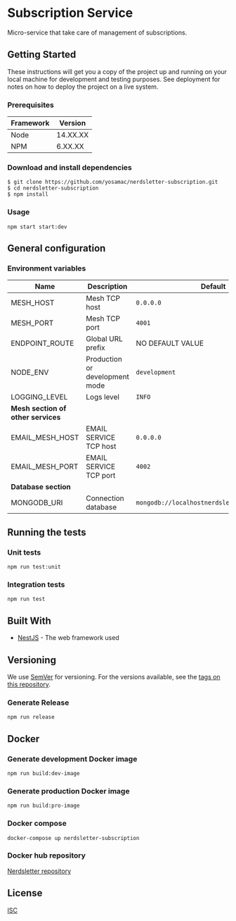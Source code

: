 # Subscription Service 

 Micro-service that take care of management of subscriptions.

## Getting Started

These instructions will get you a copy of the project up and running on your local machine for development and testing purposes. See deployment for notes on how to deploy the project on a live system.

### Prerequisites

| Framework | Version  |
| ----------| -------- |
| Node      | 14.XX.XX |
| NPM       | 6.XX.XX  |

### Download and install dependencies

```shell
$ git clone https://github.com/yosamac/nerdsletter-subscription.git
$ cd nerdsletter-subscription
$ npm install
```

### Usage

```shell
npm start start:dev
```

## General configuration

### Environment variables

| Name                    | Description                                | Default                                      |
| ------------------------| ------------------------------------------ | ---------------------------------------------|
| MESH_HOST                | Mesh TCP host                             | `0.0.0.0`                                    |
| MESH_PORT                | Mesh TCP port                             | `4001`                                       |
| ENDPOINT_ROUTE          | Global URL prefix                          | NO DEFAULT VALUE                             |
| NODE_ENV                | Production or development mode             | `development`                                |
| LOGGING_LEVEL           | Logs level                                 | `INFO`                                       |
| **Mesh section of other services**                                                                                |||
| EMAIL_MESH_HOST         | EMAIL SERVICE TCP host                     | `0.0.0.0`                                    |
| EMAIL_MESH_PORT         | EMAIL SERVICE TCP port                     | `4002`                                       |
| **Database section**                                                                                              |||
| MONGODB_URI             | Connection database                        | `mongodb://localhostnerdsletter_subscription`|


## Running the tests

### Unit tests

```shell
npm run test:unit
```

### Integration tests

```shell
npm run test
```

## Built With

* [NestJS](https://nestjs.com/) - The web framework used

## Versioning

We use [SemVer](http://semver.org/) for versioning. For the versions available, see the [tags on this repository](https://github.org/yosama/nerdsletter-subscription/tags).


### Generate Release

```shell
npm run release
```

## Docker

### Generate development Docker image
```shell
npm run build:dev-image
```
### Generate production Docker image
```shell
npm run build:pro-image
```
### Docker compose
```shell
docker-compose up nerdsletter-subscription
```

### Docker hub repository
[Nerdsletter repository](https://hub.docker.com/repository/docker/yosama/nerdsletter-public)


## License

[ISC](https://choosealicense.com/licenses/isc/)

